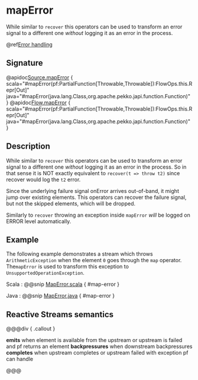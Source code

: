 # mapError

While similar to `recover` this operators can be used to transform an error signal to a different one *without* logging it as an error in the process.

@ref[Error handling](../index.md#error-handling)

## Signature

@apidoc[Source.mapError](Source) { scala="#mapError(pf:PartialFunction[Throwable,Throwable]):FlowOps.this.Repr[Out]" java="#mapError(java.lang.Class,org.apache.pekko.japi.function.Function)" }
@apidoc[Flow.mapError](Flow) { scala="#mapError(pf:PartialFunction[Throwable,Throwable]):FlowOps.this.Repr[Out]" java="#mapError(java.lang.Class,org.apache.pekko.japi.function.Function)" }


## Description

While similar to `recover` this operators can be used to transform an error signal to a different one *without* logging
it as an error in the process. So in that sense it is NOT exactly equivalent to `recover(t => throw t2)` since recover
would log the `t2` error.

Since the underlying failure signal onError arrives out-of-band, it might jump over existing elements.
This operators can recover the failure signal, but not the skipped elements, which will be dropped.

Similarly to `recover` throwing an exception inside `mapError` _will_ be logged on ERROR level automatically.

## Example

The following example demonstrates a stream which throws `ArithmeticException` when the element `0` goes through 
the `map` operator. The`mapError` is used to transform this exception to `UnsupportedOperationException`.

Scala
:  @@snip [MapError.scala](/akka-docs/src/test/scala/docs/stream/operators/sourceorflow/MapError.scala) { #map-error }

Java
:  @@snip [MapError.java](/akka-docs/src/test/java/jdocs/stream/operators/sourceorflow/MapError.java) { #map-error }

## Reactive Streams semantics

@@@div { .callout }

**emits** when element is available from the upstream or upstream is failed and pf returns an element
**backpressures** when downstream backpressures
**completes** when upstream completes or upstream failed with exception pf can handle

@@@

